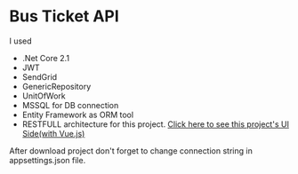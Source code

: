 # Bus Ticket API
I used 
  - .Net Core 2.1
  - JWT
  - SendGrid
  - GenericRepository
  - UnitOfWork
  - MSSQL for DB connection
  - Entity Framework as ORM tool
  - RESTFULL architecture for this project. 
[Click here to see this project's UI Side(with Vue.js)](https://github.com/afatih/BusTicketVueUI "UI Side")

After download project don't forget to change connection string in appsettings.json file.



